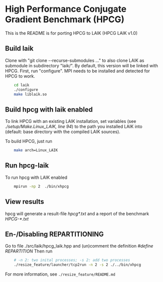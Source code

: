 # High Performance Conjugate Gradient Benchmark (HPCG)

This is the README is for porting HPCG to LAIK (HPCG LAIK v1.0)

## Build laik

Clone with "git clone --recurse-submodules  ..." to also clone LAIK as submodule in subdirectory "laik/".
By default, this version will be linked with HPCG.
First, run "configure". MPI needs to be installed and detected for HPCG to work.

```bash
    cd laik
    ./configure
    make liblaik.so
```

## Build hpcg with laik enabled

To link HPCG with an existing LAIK installation, set variables (see *./setup/Make.Linux_LAIK, line 94*) to the path you installed
LAIK into (default: base directory with the compiled LAIK sources).

To build HPCG, just run

```bash
    make arch=Linux_LAIK
```

## Run hpcg-laik

To run hpcg with LAIK enabled

```bash
    mpirun -np 2  ./bin/xhpcg
```

## View results

hpcg will generate a result-file *hpcg\*.txt* and a report of the benchmark *HPCG-\*.txt*

## En-/Disabling REPARTITIONING

Go to file ./src/laik/hpcg_laik.hpp and (un)comment the definition *#define REPARTITION*
Then run

```bash
    # -n 2: two inital processes; -s 2: add two processes
    ./resize_feature/launcher/tcp2run -n 2 -s 2 ./../bin/xhpcg
```

For more information, see `./resize_feature/README.md`
